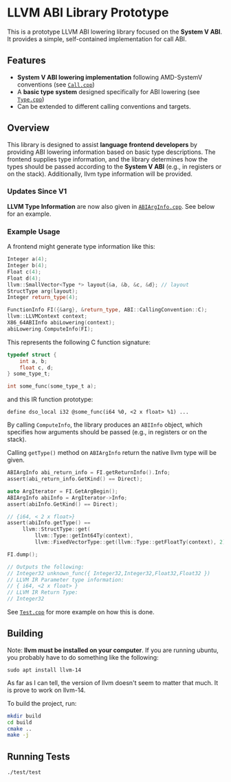 # LLVM ABI Library Prototype  

This is a prototype LLVM ABI lowering library focused on the **System V ABI**. It provides a simple, self-contained implementation for call ABI. 

## Features  

- **System V ABI lowering implementation** following AMD-SystemV conventions  (see [`Call.cpp`](./src/Call.cpp))  
- A **basic type system** designed specifically for ABI lowering (see [`Type.cpp`](./src/Type.cpp))  
- Can be extended to different calling conventions and targets.

## Overview  

This library is designed to assist **language frontend developers** by providing ABI lowering information based on basic type descriptions. The frontend supplies type information, and the library determines how the types should be passed according to the **System V ABI** (e.g., in registers or on the stack).  Additionally, llvm type information will be provided.

### Updates Since V1

**LLVM Type Information** are now also given in [`ABIArgInfo.cpp`](./src/Function.cpp). See below for an example.

### Example Usage  

A frontend might generate type information like this:  

```cpp
Integer a(4);
Integer b(4);
Float c(4);
Float d(4);
llvm::SmallVector<Type *> layout{&a, &b, &c, &d}; // layout
StructType arg(layout);
Integer return_type(4);

FunctionInfo FI({&arg}, &return_type, ABI::CallingConvention::C);
llvm::LLVMContext context;
X86_64ABIInfo abiLowering(context);
abiLowering.ComputeInfo(FI);
```

This represents the following C function signature:

```c
typedef struct {
    int a, b;
    float c, d;
} some_type_t;

int some_func(some_type_t a);
```

and this IR function prototype:
```
define dso_local i32 @some_func(i64 %0, <2 x float> %1) ...
```

By calling `ComputeInfo`, the library produces an `ABIInfo` object, which specifies how arguments should be passed (e.g., in registers or on the stack).

Calling `getType()` method on `ABIArgInfo` return the native llvm type will be given.

```c
ABIArgInfo abi_return_info = FI.getReturnInfo().Info;
assert(abi_return_info.GetKind() == Direct);

auto ArgIterator = FI.GetArgBegin();
ABIArgInfo abiInfo = ArgIterator->Info;
assert(abiInfo.GetKind() == Direct);

// {i64, < 2 x float>}
assert(abiInfo.getType() ==
     llvm::StructType::get(
         llvm::Type::getInt64Ty(context),
         llvm::FixedVectorType::get(llvm::Type::getFloatTy(context), 2)));

FI.dump();

// Outputs the following: 
// Integer32 unknown_func({ Integer32,Integer32,Float32,Float32 })
// LLVM IR Parameter type information:
// { i64, <2 x float> }
// LLVM IR Return Type:
// Integer32 
```


See [`Test.cpp`](./test/test.cpp) for more example on how this is done.
## Building  

Note: **llvm must be installed on your computer**. If you are running ubuntu, you probably have to do 
something like the following: 

```
sudo apt install llvm-14
```

As far as I can tell, the version of llvm doesn't seem to matter that much. It is prove to work on llvm-14.


To build the project, run:  

```sh
mkdir build
cd build
cmake .. 
make -j
```

## Running Tests

```
./test/test 
``` 
